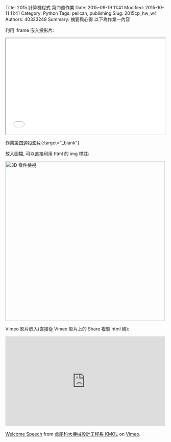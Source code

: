Title: 2015 計算機程式 第四週作業
Date: 2015-09-19 11:41
Modified: 2015-10-11 11:41
Category: Python
Tags: pelican, publishing
Slug: 2015cp_hw_w4
Authors: 40323248
Summary: 摘要與心得
以下為作業一內容

利用 iframe 嵌入投影片:

<iframe src="simplest2.html" width="500" height="300"></iframe>

[作業第四週投影片](simplest2.html){:target="_blank"}

放入圖檔, 可以直接利用 html 的 img 標註:

<img src="https://raw.githubusercontent.com/YANG-CHENG-RU/capd923/gh-pages/images/1.JPG" width="500" alt="3D 零件檢視"></img>

Vimeo 影片嵌入(直接從 Vimeo 影片上的 Share 複製 html 碼):

<iframe src="https://player.vimeo.com/video/137724068" width="500" height="281" frameborder="0" webkitallowfullscreen mozallowfullscreen allowfullscreen></iframe> <p><a href="https://vimeo.com/137724068">Welcome Speech</a> from <a href="https://vimeo.com/user24079973">虎尾科大機械設計工程系 KMOL</a> on <a href="https://vimeo.com">Vimeo</a>.</p>
